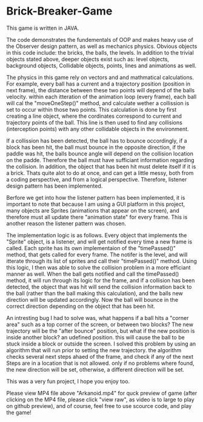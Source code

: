 # Brick-Breaker-Game

This game is written in JAVA.

The code demonstrates the fundementals of OOP and makes heavy use of the Observer design pattern, as well as mechanics physics.
Obvious objects in this code include: the bricks, the balls, the levels.
In addition to the trivial objects stated above, deeper objects exist such as: level objects, background objects, Collidable objects, points, lines and animations as well.

The physics in this game rely on vectors and and mathmatical calculations.
For example, every ball has a current and a trajectory position (position in next frame),
the distance between these two points will depend of the balls velocity.
within each itteration of the animation loop (every frame),
each ball will cal the "moveOneStep()" method, and calculate wether a collission is set to occur within those two points.
This calculation is done by first creating a line object, where the cordinates correspond to current and trajectory points of the ball.
This line is then used to find any collisions (interception points) with any other collidable objects in the environment.

If a collission has been detected, the ball has to bounce occordingly, if a block has been hit, the ball must bounce in the opposite direction,
if the paddle was hit, the balls bounce angle will depend on the collision location on the padde.
Therefore the ball must have sufficiant information regarding the collision.
In addition, the object that has been hit must delete itself if it is a brick.
Thats quite alot to do at once, and can get a little messy, both from a coding perspective, and from a logical perspective.
Therefore, listener design pattern has been implemented.

Berfore we get into how the listener pattern has been implemented, it is important to note
that because I am using a GUI platform in this project, many objects are Sprites (animations that appear on the screen),
and therefore must all update there "animation state" for every frame.
This is another reason the listener pattern was chosen.

The implementation logic is as follows.
Every object that implements the "Sprite" object, is a listener, and will get notified every time a new frame is called.
Each sprite has its own implementaion of the "timePassed()" method, that gets called for every frame.
The notifer is the level, and will itterate through its list of sprites and call their "timePassed()" method.
Using this logic, I then was able to solve the collision problem in a more efficiant manner as well.
When the ball gets notified and call the timePassed() method, it will run through its logic for the frame, and if a collision has been detected,
the object that was hit will send the collision information back to the ball (rather than the ball making this calculation),
and the balls new direction will be updated accordingly.
Now the ball will bounce in the correct direction depending on the object that has been hit.


An intresting bug I had to solve was, what happens if a ball hits a "corner area" such as a top corner of the screen, or between two blocks?
The new trajectory will be the "after bounce" position, but what if the new position is inside another block? an udefined position.
this will cause the ball to be stuck inside a block or outside the screen.
I solved this problem by using an algorithm that will run prior to setting the new trajectory.
the algorithm checks several next steps ahaed of the frame, and check if any of the next Steps are in a location that is not allowed.
only if no problems where found, the new direction will be set, otherwise, a different direction will be set.

This was a very fun project, I hope you enjoy too.


Please view MP4 file above "Arkanoid.mp4" for quck preview of game (after clicking on the MP4 file, please click "view raw", as video is to large to play on github preview),
and of course, feel free to use scource code, and play the game!

